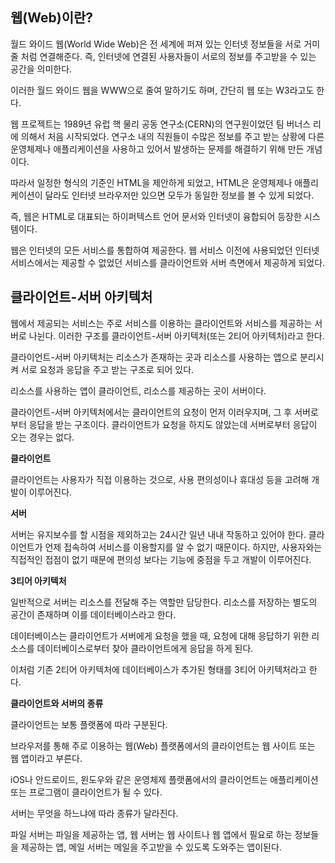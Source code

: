 ## 웹(Web)이란?

월드 와이드 웹(World Wide Web)은 전 세계에 퍼져 있는 인터넷 정보들을 서로 거미줄 처럼 연결해준다. 즉, 인터넷에 연결된 사용자들이 서로의 정보를 주고받을 수 있는 공간을 의미한다.

이러한 월드 와이드 웹을 WWW으로 줄여 말하기도 하며, 간단히 웹 또는 W3라고도 한다.

웹 프로젝트는 1989년 유럽 핵 물리 공동 연구소(CERN)의 연구원이었던 팀 버너스 리에 의해서 처음 시작되었다. 연구소 내의 직원들이 수많은 정보를 주고 받는 상황에 다른 운영체제나 애플리케이션을 사용하고 있어서 발생하는 문제를 해결하기 위해 만든 개념이다.

따라서 일정한 형식의 기준인 HTML을 제안하게 되었고, HTML은 운영체제나 애플리케이션이 달라도 인터넷 브라우저만 있으면 모두가 동일한 정보를 볼 수 있게 되었다.

즉, 웹은 HTML로 대표되는 하이퍼텍스트 언어 문서와 인터넷이 융합되어 등장한 시스템이다.

웹은 인터넷의 모든 서비스를 통합하여 제공한다. 웹 서비스 이전에 사용되었던 인터넷 서비스에서는 제공할 수 없었던 서비스를 클라이언트와 서버 측면에서 제공하게 되었다.

## 클라이언트-서버 아키텍처

웹에서 제공되는 서비스는 주로 서비스를 이용하는 클라이언트와 서비스를 제공하는 서버로 나뉜다. 이러한 구조를 클라이언트-서버 아키텍처(또는 2티어 아키텍처)라고 한다.

클라이언트-서버 아키텍처는 리소스가 존재하는 곳과 리소스를 사용하는 앱으로 분리시켜 서로 요청과 응답을 주고 받는 구조로 되어 있다.

리소스를 사용하는 앱이 클라이언트, 리소스를 제공하는 곳이 서버이다.

클라이언트-서버 아키텍처에서는 클라이언트의 요청이 먼저 이러우지며, 그 후 서버로부터 응답을 받는 구조이다. 클라이언트가 요청을 하지도 않았는데 서버로부터 응답이 오는 경우는 없다.

**클라이언트**

클라이언트는 사용자가 직접 이용하는 것으로, 사용 편의성이나 휴대성 등을 고려해 개발이 이루어진다.

**서버**

서버는 유지보수를 할 시점을 제외하고는 24시간 일년 내내 작동하고 있어야 한다. 클라이언트가 언제 접속하여 서비스를 이용할지를 알 수 없기 때문이다. 하지만, 사용자와는 직접적인 접점이 없기 때문에 편의성 보다는 기능에 중점을 두고 개발이 이루어진다.

**3티어 아키텍처**

일반적으로 서버는 리소스를 전달해 주는 역할만 담당한다. 리소스를 저장하는 별도의 공간이 존재하며 이를 데이터베이스라고 한다.

데이터베이스는 클라이언트가 서버에게 요청을 했을 때, 요청에 대해 응답하기 위한 리소스를 데이터베이스로부터 찾아 클라이언트에게 응답을 하게 된다.

이처럼 기존 2티어 아키텍처에 데이터베이스가 추가된 형태를 3티어 아키텍처라고 한다.

**클라이언트와 서버의 종류**

클라이언트는 보통 플랫폼에 따라 구분된다.

브라우저를 통해 주로 이용하는 웹(Web) 플랫폼에서의 클라이언트는 웹 사이트 또는 웹 앱이라고 부른다.

iOS나 안드로이드, 윈도우와 같은 운영체제 플랫폼에서의 클라이언트는 애플리케이션 또는 프로그램이 클라이언트가 될 수 있다.

서버는 무엇을 하느냐에 따라 종류가 달라진다.

파일 서버는 파일을 제공하는 앱, 웹  서버는 웹 사이트나 웹 앱에서 필요로 하는 정보들을 제공하는 앱, 메일 서버는 메일을 주고받을 수 있도록 도와주는 앱이된다.